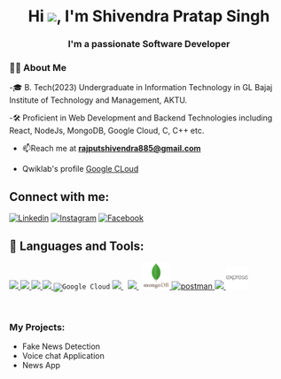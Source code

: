 <h1 align="center">Hi <img src="https://raw.githubusercontent.com/MartinHeinz/MartinHeinz/master/wave.gif" width="30px">, I'm Shivendra Pratap Singh</h1>
<h3 align="center">I'm a passionate Software Developer</h3>


### 🙋‍♂️ About Me

-🎓 B. Tech(2023) Undergraduate in Information Technology in GL Bajaj Institute of Technology and Management, AKTU.

-🛠 Proficient in Web Development and Backend Technologies including React, NodeJs, MongoDB, Google Cloud, C, C++ etc.
- 📫Reach me at **rajputshivendra885@gmail.com** 

-  Qwiklab's profile [Google CLoud](https://www.cloudskillsboost.google/public_profiles/def26410-db18-43ca-9025-77c924d50e20)

## Connect with me:

[![Linkedin](https://img.shields.io/badge/-Shivendra-0e76a8?style=flat-square&logo=Linkedin&logoColor=white)](https://www.linkedin.com/in/shivendra-pratap-singh-609b261b3/) [![Instagram](https://img.shields.io/badge/-Shivendra-e4405f?style=flat-square&logo=Instagram&logoColor=white)](https://www.instagram.com/shivendra4907/) [![Facebook](https://img.shields.io/badge/-Shivendra-3b5999?style=flat&logo=facebook&logoColor=white)](https://www.facebook.com/profile.php?id=100027329721730)

## 🚀 Languages and Tools:

<p align="left"> 
    <a href="https://reactjs.org/" target="_blank"> <img src="https://img.icons8.com/color/48/000000/react-native.png"/> </a>
    <a href="https://www.w3.org/html/" target="_blank"> <img src="https://img.icons8.com/color/48/000000/html-5.png"/> </a> 
    <a href="https://www.w3schools.com/css/" target="_blank"> <img src="https://img.icons8.com/color/48/000000/css3.png"/> </a> 
    <a href="https://getbootstrap.com" target="_blank"> <img src="https://img.icons8.com/color/48/000000/bootstrap.png"/> </a> 
    <code><img height="27" src="https://firebasestorage.googleapis.com/v0/b/shopping-world-e9574.appspot.com/o/gcp-logo-cloud.png?alt=media&token=9777bb92-1290-4d57-a88f-62351e0cdab8" alt="Google Cloud"></code>
    <a style="padding-right:8px;" href="https://nodejs.org" target="_blank"> <img src="https://img.icons8.com/color/48/000000/nodejs.png"/> </a> 
    <a style="padding-right:8px;" href="https://www.mysql.com/" target="_blank"> <img src="https://img.icons8.com/fluent/50/000000/mysql-logo.png"/> </a>
    <a href="https://www.mongodb.com/" target="_blank"> <img src="https://raw.githubusercontent.com/devicons/devicon/master/icons/mongodb/mongodb-original-wordmark.svg" alt="mongodb" width="48" height="48"/> </a> 
    <a href="https://postman.com" target="_blank"> <img src="https://www.vectorlogo.zone/logos/getpostman/getpostman-icon.svg" alt="postman" width="45" height="45"/> </a>   
    <a href="https://git-scm.com/" target="_blank"> <img src="https://img.icons8.com/color/48/000000/git.png"/> </a> 
    <a href="https://expressjs.com" target="_blank"> <img src="https://raw.githubusercontent.com/devicons/devicon/master/icons/express/express-original-wordmark.svg" alt="express" width="40" height="40"/> </a>
</p>


<br/>

### My Projects:

- Fake News Detection
- Voice chat Application
- News App







